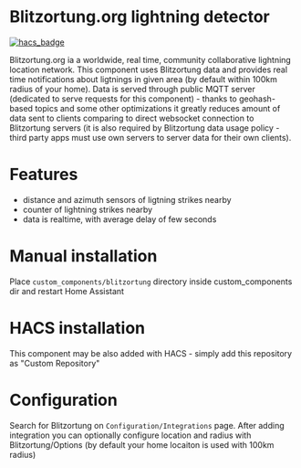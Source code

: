 # Blitzortung.org lightning detector

[![hacs_badge](https://img.shields.io/badge/HACS-Custom-orange.svg)](https://github.com/custom-components/hacs)

Blitzortung.org ia a worldwide, real time, community collaborative lightning location network. This component uses Blitzortung data and provides real time notifications about ligtnings in given area (by default within 100km radius of your home). Data is served through public MQTT server (dedicated to serve requests for this component) - thanks to geohash-based topics and some other optimizations it greatly reduces amount of data sent to clients comparing to direct websocket connection to Blitzortung servers (it is also required by Blitzortung data usage policy - third party apps must use own servers to server data for their own clients).

# Features
- distance and azimuth sensors of ligtning strikes nearby
- counter of lightning strikes nearby
- data is realtime, with average delay of few seconds


# Manual installation
Place `custom_components/blitzortung` directory inside custom_components dir and restart Home Assistant

# HACS installation
This component may be also added with HACS - simply add this repository as "Custom Repository"

# Configuration
Search for Blitzortung on `Configuration/Integrations` page. After adding integration you can optionally configure location and radius with Blitzortung/Options (by default your home locaiton is used with 100km radius)
